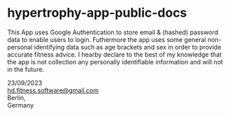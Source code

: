 # hypertrophy-app-public-docs
This App uses Google Authentication to store email & (hashed) password data to enable users to login.
Futhermore the app uses some general non-personal identifying data such as age brackets and sex in order to provide accurate fitness advice.
I hearby declare to the best of my knowledge that the app is not collection any personally identifiable information and will not in the future.

23/09/2023 \
hd.fitness.software@gmail.com \
Berlin, \
Germany
